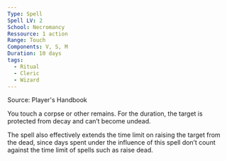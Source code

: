 ```yaml
---
Type: Spell
Spell LV: 2
School: Necromancy
Ressource: 1 action
Range: Touch
Components: V, S, M
Duration: 10 days
tags:
  - Ritual
  - Cleric
  - Wizard
---
```

Source: Player's Handbook

You touch a corpse or other remains. For the duration, the target is protected from decay and can’t become undead.

The spell also effectively extends the time limit on raising the target from the dead, since days spent under the influence of this spell don’t count against the time limit of spells such as raise dead.